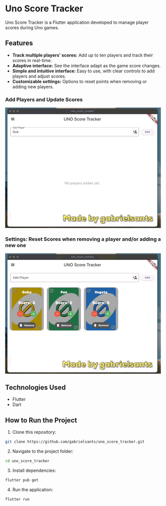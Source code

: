 # Uno Score Tracker

Uno Score Tracker is a Flutter application developed to manage player scores during Uno games.

## Features
- **Track multiple players' scores:** Add up to ten players and track their scores in real-time.
- **Adaptive interface:** See the interface adapt as the game score changes.
- **Simple and intuitive interface:** Easy to use, with clear controls to add players and adjust scores.
- **Customizable settings:** Options to reset points when removing or adding new players.

### Add Players and Update Scores
![Add Players](assets/game_play.gif)

### Settings: Reset Scores when removing a player and/or adding a new one
![Settings](assets/settings.gif)

## Technologies Used
- Flutter
- Dart

## How to Run the Project

1. Clone this repository:
```bash
git clone https://github.com/gabrielsants/uno_score_tracker.git
```
2. Navigate to the project folder:
```bash
cd uno_score_tracker
```
3. Install dependencies:
```bash 
flutter pub get
```
4. Run the application:
```bash 
flutter run
```
